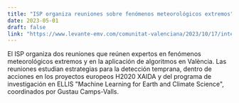 ```yaml
---
title: "ISP organiza reuniones sobre fenómenos meteorológicos extremos"
date: 2023-05-01
draft: false
link: "https://www.levante-emv.com/comunitat-valenciana/2023/10/17/inteligencia-artificial-usada-gran-aliada-93417060.html"
---
```


El ISP organiza dos reuniones que reúnen expertos en fenómenos meteorológicos extremos y en la aplicación de algoritmos en València. Las reuniones estudian estrategias para la detección temprana, dentro de acciones en los proyectos europeos H2020 XAIDA y del programa de investigación en ELLIS "Machine Learning for Earth and Climate Science", coordinados por Gustau Camps-Valls.
